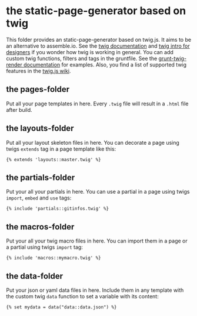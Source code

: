# the static-page-generator based on twig

This folder provides an static-page-generator based on twig.js. It aims to be an alternative to assemble.io.
See the [twig documentation](http://twig.sensiolabs.org/documentation) and [twig intro for designers](http://twig.sensiolabs.org/doc/templates.html) if you wonder how twig is working in general.
You can add custom twig functions, filters and tags in the gruntfile. 
See the [grunt-twig-render documentation](https://github.com/stefanullinger/grunt-twig-render) for examples.
Also, you find a list of supported twig features in the [twig.js wiki](https://github.com/twigjs/twig.js/wiki).


## the pages-folder

Put all your page templates in here.
Every `.twig` file will result in a `.html` file after build.


## the layouts-folder

Put all your layout skeleton files in here.
You can decorate a page using twigs `extends` tag in a page template like this:

```
{% extends 'layouts::master.twig' %}
```


## the partials-folder

Put your all your partials in here.
You can use a partial in a page using twigs `import`, `embed` and `use` tags:

```
{% include 'partials::gitinfos.twig' %}
```


## the macros-folder

Put your all your twig macro files in here.
You can import them in a page or a partial using twigs `import` tag:

```
{% include 'macros::mymacro.twig' %}
```


## the data-folder

Put your json or yaml data files in here.
Include them in any template with the custom twig `data` function to set a variable with its content: 

```
{% set mydata = data("data::data.json") %}
```
